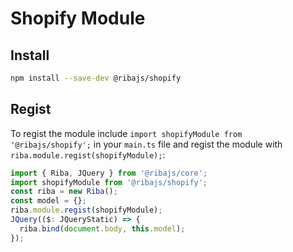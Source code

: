 # Shopify Module

## Install

```bash
npm install --save-dev @ribajs/shopify
```

## Regist

To regist the module include `import shopifyModule from '@ribajs/shopify';` in your `main.ts` file and regist the module with `riba.module.regist(shopifyModule);`:

```ts
import { Riba, JQuery } from '@ribajs/core';
import shopifyModule from '@ribajs/shopify';
const riba = new Riba();
const model = {};
riba.module.regist(shopifyModule);
JQuery(($: JQueryStatic) => {
  riba.bind(document.body, this.model);
});
```

